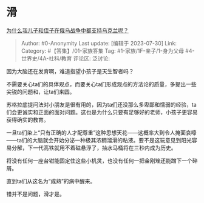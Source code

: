 # 滑
[为什么我儿子和侄子在俄乌战争中都支持乌克兰呢？](https://www.zhihu.com/question/614159222/answer/3142480756)

> Author: #0-Anonymity
> Last update: [编辑于 2023-07-30]
> Link:
> Category: #【答集】/01-家族答集
> Tag: #1-家族/1F-亲子/1-身为父母 #4-世界史/4A-社科/教育
> 评论区:
> 泛讨论:

因为大脑还在发育啊，难道指望小孩子是天生智者吗？

不需要关心ta们的具体观点，而要关心ta们形成观点的方法论的质量，多提出一些尖锐的问题和，让ta们来圆。

苏格拉底提问法对小朋友是很有用的，因为ta们还没那么多卑鄙和懦弱的经验，ta们会更诚实和正面的面对问题。这也是为什么只要有足够好的老师，小孩子更容易获得确实的教育。

一旦ta们染上“只有正确的人才配尊重”这种思想天花——这概率大到令人掩面哀嚎——ta们的大脑就会开始分泌一种极其浓稠溜滑的粘液。要不是这玩意见到阳光容易分解，下一代高铁就用不着磁悬浮了，抽水马桶将在三秒内成为历史。

将没有任何一座台钳能固定住这些小机灵，也没有任何一把金刚矬还能蹭下一个碎屑。

直到ta们从这名为“成熟”的病中醒来。

错并不是问题，滑才是。
